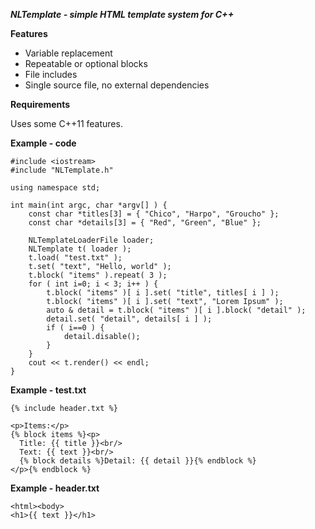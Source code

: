 ***NLTemplate - simple HTML template system for C++***

**Features**

- Variable replacement
- Repeatable or optional blocks
- File includes
- Single source file, no external dependencies

**Requirements**

Uses some C++11 features.

**Example - code**

    #include <iostream>
    #include "NLTemplate.h"

    using namespace std;

    int main(int argc, char *argv[] ) {
        const char *titles[3] = { "Chico", "Harpo", "Groucho" };
        const char *details[3] = { "Red", "Green", "Blue" };

        NLTemplateLoaderFile loader;
        NLTemplate t( loader );
        t.load( "test.txt" );
        t.set( "text", "Hello, world" );
        t.block( "items" ).repeat( 3 );
        for ( int i=0; i < 3; i++ ) {
            t.block( "items" )[ i ].set( "title", titles[ i ] );
            t.block( "items" )[ i ].set( "text", "Lorem Ipsum" );
            auto & detail = t.block( "items" )[ i ].block( "detail" );
            detail.set( "detail", details[ i ] );
            if ( i==0 ) {
                detail.disable();
            }
        }
        cout << t.render() << endl;
    }


**Example - test.txt**

    {% include header.txt %}
    
    <p>Items:</p>
    {% block items %}<p>
      Title: {{ title }}<br/>
      Text: {{ text }}<br/>
      {% block details %}Detail: {{ detail }}{% endblock %}
    </p>{% endblock %}

**Example - header.txt**

    <html><body>
    <h1>{{ text }}</h1>

